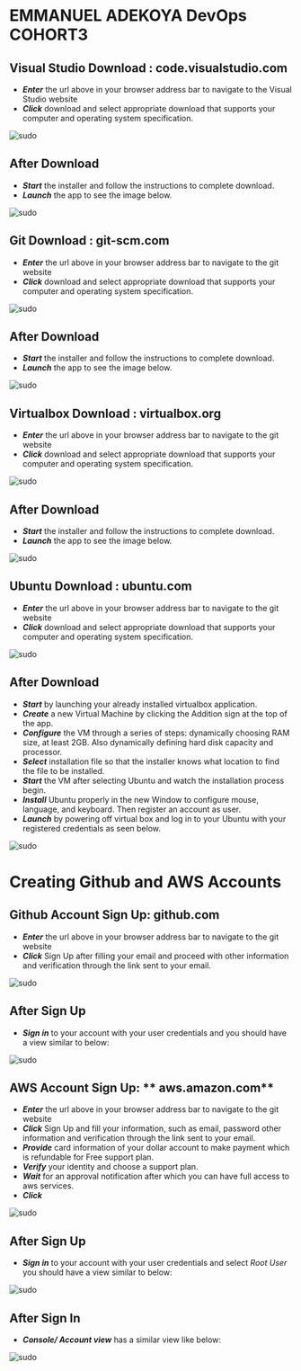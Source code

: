 # EMMANUEL ADEKOYA DevOps COHORT3

## Visual Studio Download : **code.visualstudio.com**

- _**Enter**_ the url  above in your browser address bar to navigate to the Visual Studio website
- _**Click**_ download and select appropriate download that supports your computer and operating system specification.

![sudo](./img/vscode_download.png)

## After Download

- _**Start**_ the installer and follow the instructions to complete download.
- _**Launch**_ the app to see the image below.

![sudo](./img/vscode_app.png)

## Git Download : **git-scm.com**

- _**Enter**_ the url  above in your browser address bar to navigate to the git website
- _**Click**_ download and select appropriate download that supports your computer and operating system specification.

![sudo](./img/git_download.png)

## After Download

- _**Start**_ the installer and follow the instructions to complete download.
- _**Launch**_ the app to see the image below.

![sudo](./img/git_app.png)

## Virtualbox Download : **virtualbox.org**

- _**Enter**_ the url  above in your browser address bar to navigate to the git website
- _**Click**_ download and select appropriate download that supports your computer and operating system specification.

![sudo](./img/virtualbox_download.png)

## After Download

- _**Start**_ the installer and follow the instructions to complete download.
- _**Launch**_ the app to see the image below.

![sudo](./img/virtualbox_app.png)

## Ubuntu Download : **ubuntu.com**

- _**Enter**_ the url  above in your browser address bar to navigate to the git website
- _**Click**_ download and select appropriate download that supports your computer and operating system specification.

![sudo](./img/ubuntu_download.png)

## After Download

- _**Start**_ by launching your already installed virtualbox application.
- _**Create**_ a new Virtual Machine by clicking the Addition sign at the top of the app.
- _**Configure**_ the VM through a series of steps: dynamically choosing RAM size, at least 2GB. Also dynamically defining hard disk capacity and processor.
- _**Select**_ installation file so that the installer knows what location to find the file to be installed.
- _**Start**_ the VM after selecting Ubuntu and watch the installation process begin.
- _**Install**_ Ubuntu properly in the new Window to configure mouse, language, and keyboard. Then register an account as user.
- _**Launch**_ by powering off virtual box and log in to your Ubuntu with your registered credentials as seen below.

![sudo](./img/ubuntu_app.png)


# Creating Github and AWS Accounts

## Github Account Sign Up: **github.com**

- _**Enter**_ the url  above in your browser address bar to navigate to the git website
- _**Click**_ Sign Up after filling your email and proceed with other information and verification through the link sent to your email.

![sudo](./img/github_signup.png)

## After Sign Up

- _**Sign in**_ to your account with your user credentials and you should have a view similar to below:

![sudo](./img/github_account.png)

## AWS Account Sign Up: ** aws.amazon.com**

- _**Enter**_ the url  above in your browser address bar to navigate to the git website
- _**Click**_ Sign Up and fill your information, such as email, password other information and verification through the link sent to your email.
- _**Provide**_ card information of your dollar account to make payment which is refundable for Free support plan.
- _**Verify**_ your identity and choose a support plan.
- _**Wait**_ for an approval notification after which you can have full access to aws services.
- _**Click**_


![sudo](./img/aws_signup.png)

## After Sign Up

- _**Sign in**_ to your account with your user credentials and select _Root User_ you should have a view similar to below:

![sudo](./img/aws_rootuser.png)

## After Sign In

- _**Console/ Account view**_ has a similar view like below:

![sudo](./img/aws_console.png)